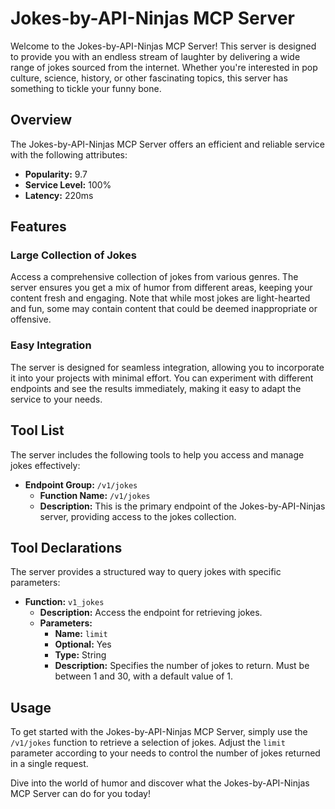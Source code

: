 # Jokes-by-API-Ninjas MCP Server

Welcome to the Jokes-by-API-Ninjas MCP Server! This server is designed to provide you with an endless stream of laughter by delivering a wide range of jokes sourced from the internet. Whether you're interested in pop culture, science, history, or other fascinating topics, this server has something to tickle your funny bone.

## Overview

The Jokes-by-API-Ninjas MCP Server offers an efficient and reliable service with the following attributes:

- **Popularity:** 9.7
- **Service Level:** 100%
- **Latency:** 220ms

## Features

### Large Collection of Jokes

Access a comprehensive collection of jokes from various genres. The server ensures you get a mix of humor from different areas, keeping your content fresh and engaging. Note that while most jokes are light-hearted and fun, some may contain content that could be deemed inappropriate or offensive.

### Easy Integration

The server is designed for seamless integration, allowing you to incorporate it into your projects with minimal effort. You can experiment with different endpoints and see the results immediately, making it easy to adapt the service to your needs.

## Tool List

The server includes the following tools to help you access and manage jokes effectively:

- **Endpoint Group:** `/v1/jokes`
  - **Function Name:** `/v1/jokes`
  - **Description:** This is the primary endpoint of the Jokes-by-API-Ninjas server, providing access to the jokes collection.

## Tool Declarations

The server provides a structured way to query jokes with specific parameters:

- **Function:** `v1_jokes`
  - **Description:** Access the endpoint for retrieving jokes.
  - **Parameters:**
    - **Name:** `limit`
    - **Optional:** Yes
    - **Type:** String
    - **Description:** Specifies the number of jokes to return. Must be between 1 and 30, with a default value of 1.

## Usage

To get started with the Jokes-by-API-Ninjas MCP Server, simply use the `/v1/jokes` function to retrieve a selection of jokes. Adjust the `limit` parameter according to your needs to control the number of jokes returned in a single request.

Dive into the world of humor and discover what the Jokes-by-API-Ninjas MCP Server can do for you today!